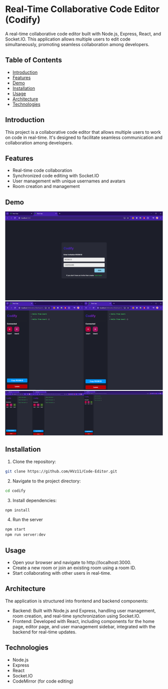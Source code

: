 # Real-Time Collaborative Code Editor (Codify)

A real-time collaborative code editor built with Node.js, Express, React, and Socket.IO. This application allows multiple users to edit code simultaneously, promoting seamless collaboration among developers.

## Table of Contents

- [Introduction](#introduction)
- [Features](#features)
- [Demo](#demo)
- [Installation](#installation)
- [Usage](#usage)
- [Architecture](#architecture)
- [Technologies](#technologies)

## Introduction

This project is a collaborative code editor that allows multiple users to work on code in real-time. It's designed to facilitate seamless communication and collaboration among developers.

## Features

- Real-time code collaboration
- Synchronized code editing with Socket.IO
- User management with unique usernames and avatars
- Room creation and management

## Demo

![Home Page](/codify/ss/homePage.png)
![Editor Page](/codify/ss/2Users.png)
![Mutiple Users](/codify/ss/multipleUsers.png)

## Installation

1. Clone the repository:

```bash
git clone https://github.com/HVz11/Code-Editor.git
```

2. Navigate to the project directory:

```bash
cd codify
```

3. Install dependencies:

```bash
npm install
```

4. Run the server

```bash
npm start
npm run server:dev
```

## Usage

- Open your browser and navigate to http://localhost:3000.
- Create a new room or join an existing room using a room ID.
- Start collaborating with other users in real-time.

## Architecture

The application is structured into frontend and backend components:

- Backend: Built with Node.js and Express, handling user management, room creation, and real-time synchronization using Socket.IO.
- Frontend: Developed with React, including components for the home page, editor page, and user management sidebar, integrated with the backend for real-time updates.

## Technologies

- Node.js
- Express
- React
- Socket.IO
- CodeMirror (for code editing)
